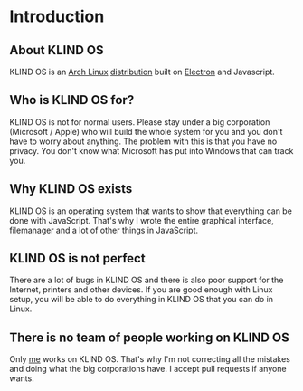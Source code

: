 # Introduction

## About KLIND OS

KLIND OS is an [Arch Linux](https://en.wikipedia.org/wiki/Arch_Linux) [distribution](https://cs.wikipedia.org/wiki/Linuxov%C3%A1_distribution) built on [Electron]( https://electronjs.org) and Javascript.

## Who is KLIND OS for?

KLIND OS is not for normal users. Please stay under a big corporation (Microsoft / Apple) who will build the whole system for you and you don't have to worry about anything. The problem with this is that you have no privacy. You don't know what Microsoft has put into Windows that can track you.

## Why KLIND OS exists

KLIND OS is an operating system that wants to show that everything can be done with JavaScript. That's why I wrote the entire graphical interface, filemanager and a lot of other things in JavaScript.

## KLIND OS is not perfect

There are a lot of bugs in KLIND OS and there is also poor support for the Internet, printers and other devices. If you are good enough with Linux setup, you will be able to do everything in KLIND OS that you can do in Linux.

## There is no team of people working on KLIND OS

Only [me](https://jzitnik.dev) works on KLIND OS. That's why I'm not correcting all the mistakes and doing what the big corporations have. I accept pull requests if anyone wants.
